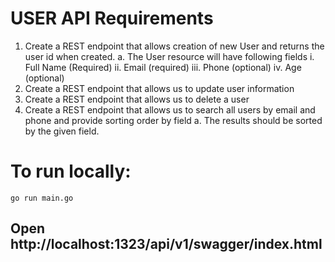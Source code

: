 # USER API Requirements
1.	Create a REST endpoint that allows creation of new User and returns the user id when created.
      a.	The User resource will have following fields
      i.	Full Name (Required)
      ii.	Email (required)
      iii.	Phone (optional)
      iv.	Age (optional)
2.	Create a REST endpoint that allows us to update user information
3.	Create a REST endpoint that allows us to delete a user
4.	Create a REST endpoint that allows us to search all users by email and phone and provide sorting order by field
      a.	The results should be sorted by the given field.

# To run locally:

``` 
go run main.go
```

## Open http://localhost:1323/api/v1/swagger/index.html